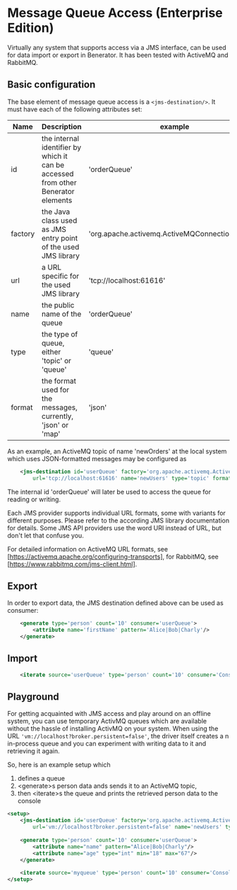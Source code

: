 # Message Queue Access (Enterprise Edition)

Virtually any system that supports access via a JMS interface, 
can be used for data import or export in Benerator. 
It has been tested with ActiveMQ and RabbitMQ.


## Basic configuration

The base element of message queue access is a ```<jms-destination/>```. 
It must have each of the following attributes set:

| Name    | Description | example |
| ---     | --- | --- |
| id      | the internal identifier by which it can be accessed from other Benerator elements | 'orderQueue' |
| factory | the Java class used as JMS entry point of the used JMS library | 'org.apache.activemq.ActiveMQConnectionFactory' |
| url     | a URL specific for the used JMS library | 'tcp://localhost:61616' |
| name    | the public name of the queue | 'orderQueue' |
| type    | the type of queue, either 'topic' or 'queue' | 'queue' |
| format  | the format used for the messages, currently, 'json' or 'map' | 'json' |

As an example, an ActiveMQ topic of name 'newOrders' at the local system which uses 
JSON-formatted messages may be configured as

```xml
    <jms-destination id='userQueue' factory='org.apache.activemq.ActiveMQConnectionFactory' 
        url='tcp://localhost:61616' name='newUsers' type='topic' format='json' />
```

The internal id 'orderQueue' will later be used to access the queue for reading or writing.

Each JMS provider supports individual URL formats, some with variants for different purposes. 
Please refer to the according JMS library documentation for details. 
Some JMS API providers use the word URI instead of URL, but don't let that confuse you.

For detailed information on ActiveMQ URL formats, see [https://activemq.apache.org/configuring-transports],
for RabbitMQ, see [https://www.rabbitmq.com/jms-client.html].


## Export

In order to export data, the JMS destination defined above can be used as consumer:

```xml
    <generate type='person' count='10' consumer='userQueue'>
        <attribute name='firstName' pattern='Alice|Bob|Charly'/>
    </generate>
```


## Import

```xml
    <iterate source='userQueue' type='person' count='10' consumer='ConsoleExporter' />
```


## Playground

For getting acquainted with JMS access and play around on an offline system, you can use 
temporary ActivMQ queues which are available without the hassle of installing ActivMQ 
on your system. When using the URL ```'vm://localhost?broker.persistent=false'```, 
the driver itself creates a n in-process queue and you can experiment with writing data 
to it and retrieving it again.

So, here is an example setup which 
1. defines a queue
2. &lt;generate&gt;s person data ands sends it to an ActiveMQ topic,
3. then &lt;iterate&gt;s the queue and prints the retrieved person data to the console

```xml
<setup>
    <jms-destination id='userQueue' factory='org.apache.activemq.ActiveMQConnectionFactory' 
        url='vm://localhost?broker.persistent=false' name='newUsers' type='topic' format='json' />
    
    <generate type='person' count='10' consumer='userQueue'>
        <attribute name="name" pattern="Alice|Bob|Charly"/>
        <attribute name="age" type="int" min="18" max="67"/>
    </generate>
    
    <iterate source='myqueue' type='person' count='10' consumer='ConsoleExporter' />
</setup>
```
